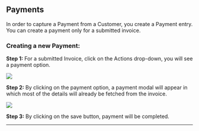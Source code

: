 <!-- add-next-prev-links -->
## Payments

In order to capture a Payment from a Customer, you create a Payment entry. You can create a payment only for a submitted invoice.

### Creating a new Payment:

**Step 1:** For a submitted Invoice, click on the Actions drop-down, you will see a payment option.

<img  src="/accounting/assets/img/paymentoption.png"
      class="screenshot"
/>

**Step 2:** By clicking on the payment option, a payment modal will appear in which most of the details will already be fetched from the invoice.

<img  src="/accounting/assets/img/paymentmodal.png"
      class="screenshot"
/>

**Step 3:** By clicking on the save button, payment will be completed.

---
